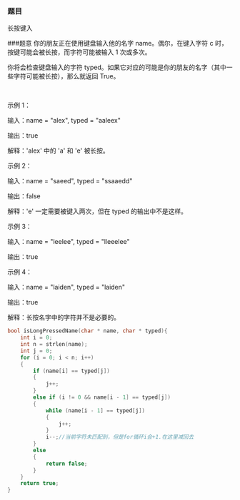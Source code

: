 ### 题目
长按键入

###题意
你的朋友正在使用键盘输入他的名字 name。偶尔，在键入字符 c 时，按键可能会被长按，而字符可能被输入 1 次或多次。

你将会检查键盘输入的字符 typed。如果它对应的可能是你的朋友的名字（其中一些字符可能被长按），那么就返回 True。

 

示例 1：

输入：name = "alex", typed = "aaleex"

输出：true

解释：'alex' 中的 'a' 和 'e' 被长按。

示例 2：

输入：name = "saeed", typed = "ssaaedd"

输出：false

解释：'e' 一定需要被键入两次，但在 typed 的输出中不是这样。

示例 3：

输入：name = "leelee", typed = "lleeelee"

输出：true

示例 4：

输入：name = "laiden", typed = "laiden"

输出：true

解释：长按名字中的字符并不是必要的。

~~~ c
bool isLongPressedName(char * name, char * typed){
	int i = 0;
	int n = strlen(name);
	int j = 0;
	for (i = 0; i < n; i++)
	{
		if (name[i] == typed[j])
        {
			j++;
        }
		else if (i != 0 && name[i - 1] == typed[j])
		{
			while (name[i - 1] == typed[j])
			{
				j++;
			}
            i--;//当前字符未匹配到，但是for循环i会+1.在这里减回去
		}
		else
		{
			return false;
		}
	}
	return true;
}
~~~
